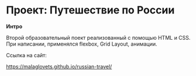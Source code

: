 # Проект: Путешествие по России

**Интро**

Второй образовательный поект реализованный с помощью HTML и CSS. При написании, применялся flexbox, Grid Layout, анимации.

Ссылка на сайт:

https://malaglovets.github.io/russian-travel/

